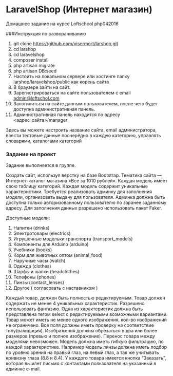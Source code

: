 # LaravelShop (Интернет магазин)

Домашнее задание на курсе Loftschool php042016

###Инструкция по разворачиванию

1. git clone https://github.com/visermort/larshop.git
2. cd larshop
3. cd laravelshop
4. composer install
5. php artisan migrate
6. php artisan DB:seed
7. Настоить на локальном сервере или хостинге папку larshop/laravelshop/public как корень сайта
8. В браузере зайти на сайт.
9. Зарегистрироваться на сайте пользователем с email admin@loftschol.com
10. Залогиниться на сайте данным пользователем, после чего будет доступна административная панель.
11. Административная панель находится по адресу <адрес_сайта>/manager

Здесь вы можете настроить название сайта, email администратора, ввести тестовые данные поочерёдно в каждую категорию, управлять словарями, каталогами категорий


### Задание на проект

Задание выполняется в группе.

Создать сайт, используя верстку на базе Bootstrap.
Тематика сайта — Интернет-каталог магазина «Все за 1010 рублей».
Каждая модель имеет свою таблицу  категорий. Каждая модель содержит уникальные характеристики.
Требуется реализовать админку для заполнения модели, организовать выдачу для пользователя.
Aдминка должна быть доступна только авторизованному пользователю по заранее заданному адресу.
Для заполнения данных разрешено использовать пакет Faker.

Доступные модели:
1. Напитки (drinks)
2. Электротовары (electrics)
3. Игрушечные 	модельки транспорта (transport_models)
4. Компоненты 	для Arduino (arduino)
5. Учебники (books)
6. Корм для животных оптом (animal_food)
7. Наручные часы (watch)
8. Одежда (clothes)
9. Шарфы и шапки (headclothes)
10. Телефоны (phones)
11. Линзы 	(contact_lenses)
12. Другое ( согласовать с наставником )


Каждый товар, должен быть полностью редактируемым.
Товар должен содержать не менее 4 уникальных характеристик.
Разрешено использовать фантазию.
Одна из характеристик должна быть представлена тегом select с редактируемыми возможными вариантами.
Товар может иметь не менее одного изображения, кол-во изображений не ограничено.
Все поля должны иметь проверку на соответствие типу(валидация).
Изображения должны обрезаться в два или более размеров (превью и полное изображение).
Перенос товара между моделями невозможен. Модель должна иметь гибкую фильтрацию, по каждой характеристике.
Например модель линзы должна иметь подбор по уровню зрения на правый глаз, на левый глаз, а так же учитывать кривизну глаза (8.8 и 8.4).
У каждого товара имеется кнопка “Заказать”, которая вышлет письмо с контактами пользователя на указанный в админке e-mail.